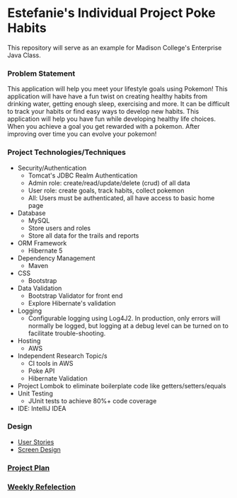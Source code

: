 # Estefanie's Individual Project Poke Habits

This repository will serve as an example for Madison College's Enterprise Java Class. 

### Problem Statement

This application will help you meet your lifestyle goals using Pokemon!
This application will have have a fun twist on creating healthy habits from 
drinking water, getting enough sleep, exercising and more. It can be difficult to track
your habits or find easy ways to develop new habits. This application will help you 
have fun while developing healthy life choices. When you achieve 
a goal you get rewarded with a pokemon. After improving over time you can 
evolve your pokemon!

### Project Technologies/Techniques 

* Security/Authentication
  * Tomcat's JDBC Realm Authentication
  * Admin role: create/read/update/delete (crud) of all data
  * User role: create goals, track habits, collect pokemon 
  * All: Users must be authenticated, all have access to basic home page
* Database
  * MySQL
  * Store users and roles
  * Store all data for the trails and reports
* ORM Framework
  * Hibernate 5
* Dependency Management
  * Maven
* CSS 
  * Bootstrap 
* Data Validation
  * Bootstrap Validator for front end
  * Explore Hibernate's validation
* Logging
  * Configurable logging using Log4J2. In production, only errors will normally be logged, but logging at a debug level can be turned on to facilitate trouble-shooting. 
* Hosting
  * AWS
* Independent Research Topic/s
  * CI tools in AWS
  * Poke API
  * Hibernate Validation
* Project Lombok to eliminate boilerplate code like getters/setters/equals
* Unit Testing
  * JUnit tests to achieve 80%+ code coverage 
* IDE: IntelliJ IDEA


### Design

* [User Stories](designDocuments/userStories.md)
* [Screen Design](designDocuments/screenDesigns.md)

### [Project Plan](projectPlan.md)

### [Weekly Refelection](timeLog.md)